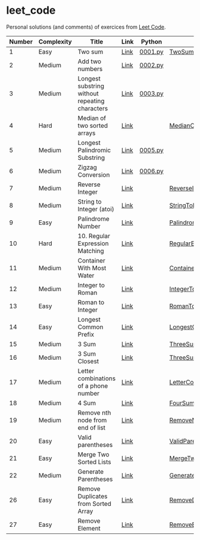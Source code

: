 # leet_code

Personal solutions (and comments) of exercices from [Leet Code](https://leetcode.com).

| Number | Complexity | Title                                          | Link                                                                                              | Python                                       | Scala                                                                                                     |
|--------|------------|------------------------------------------------|---------------------------------------------------------------------------------------------------|----------------------------------------------|-----------------------------------------------------------------------------------------------------------|
| 1      | Easy       | Two sum                                        | [Link](https://leetcode.com/problems/two-sum/description/)                                        | [0001.py](../master/src/main/python/0001.py) | [TwoSum.scala](../master/src/main/scala/TwoSum.scala)                                                     |
| 2      | Medium     | Add two numbers                                | [Link](https://leetcode.com/problems/add-two-numbers/description/)                                | [0002.py](../master/src/main/python/0002.py) | []()                                                                                                      |
| 3      | Medium     | Longest substring without repeating characters | [Link](https://leetcode.com/problems/longest-substring-without-repeating-characters/description/) | [0003.py](../master/src/main/python/0003.py) | []()                                                                                                      |
| 4      | Hard       | Median of two sorted arrays                    | [Link](https://leetcode.com/problems/median-of-two-sorted-arrays/description/)                    | [](../master/src/main/python/0004.py)        | [MedianOfTwoSortedArrays.scala](../master/src/main/scala/MedianOfTwoSortedArrays.scala)                      |
| 5      | Medium     | Longest Palindromic Substring                  | [Link](https://leetcode.com/problems/longest-substring-without-repeating-characters/description/) | [0005.py](../master/src/main/python/0005.py) | []()                                                                                                      |
| 6      | Medium     | Zigzag Conversion                              | [Link](https://leetcode.com/problems/zigzag-conversion/description/)                              | [0006.py](../master/src/main/python/0006.py) | []()                                                                                                      |
| 7      | Medium     | Reverse Integer                                | [Link](https://leetcode.com/problems/reverse-integer)                                             | [](../master/src/main/python/0007.py)        | [ReverseInteger.scala](../master/src/main/scala/ReverseInteger.scala)                                     |
| 8      | Medium     | String to Integer (atoi)                       | [Link](https://leetcode.com/problems/string-to-integer-atoi)                                      | [](../master/src/main/python/0008.py)        | [StringToInteger.scala](../master/src/main/scala/StringToInteger.scala)                                   |
| 9      | Easy       | Palindrome Number                              | [Link](https://leetcode.com/problems/palindrome-number/description/)                              | [](../master/src/main/python/0009.py)        | [PalindromeNumber.scala](../master/src/main/scala/PalindromeNumber.scala)                                 |
| 10     | Hard       | 10. Regular Expression Matching                | [Link](https://leetcode.com/problems/regular-expression-matching/description/)                                   | [](../master/src/main/python/0010.py)        | [RegularExpressionMatching.scala](../master/src/main/scala/RegularExpressionMatching.scala)                     |
| 11     | Medium     | Container With Most Water                      | [Link](https://leetcode.com/problems/container-with-most-water)                                   | [](../master/src/main/python/0011.py)        | [ContainerWithMostWater.scala](../master/src/main/scala/ContainerWithMostWater.scala)                     |
| 12     | Medium     | Integer to Roman                               | [Link](https://leetcode.com/problems/integer-to-roman/description/)                               | [](../master/src/main/python/0012.py)        | [IntegerToRoman.scala](../master/src/main/scala/IntegerToRoman.scala)                                     |
| 13     | Easy       | Roman to Integer                               | [Link](https://leetcode.com/problems/roman-to-integer/description)                                | [](../master/src/main/python/0013.py)        | [RomanToInteger.scala](../master/src/main/scala/RomanToInteger.scala)                                     |
| 14     | Easy       | Longest Common Prefix                          | [Link](https://leetcode.com/problems/longest-common-prefix/description)                           | [](../master/src/main/python/0014.py)        | [LongestCommonPrefix.scala](../master/src/main/scala/LongestCommonPrefix.scala)                           |
| 15     | Medium     | 3 Sum                                          | [Link](https://leetcode.com/problems/3sum/description)                                            | [](../master/src/main/python/0015.py)        | [ThreeSum.scala](../master/src/main/scala/ThreeSum.scala)                                                 |
| 16     | Medium     | 3 Sum Closest                                  | [Link](https://leetcode.com/problems/3sum-closest/description)                                    | [](../master/src/main/python/0016.py)        | [ThreeSumClosest.scala](../master/src/main/scala/ThreeSumClosest.scala)                                   |
| 17     | Medium     | Letter combinations of a phone number          | [Link](https://leetcode.com/problems/letter-combinations-of-a-phone-number/description/)          | [](../master/src/main/python/0017.py)        | [LetterCombinationsOfAPhoneNumber.scala](../master/src/main/scala/LetterCombinationsOfAPhoneNumber.scala) |
| 18     | Medium     | 4 Sum                                          | [Link](https://leetcode.com/problems/4sum/description/)                                           | [](../master/src/main/python/0018.py)        | [FourSum.scala](../master/src/main/scala/FourSum.scala)                                                   |
| 19     | Medium     | Remove nth node from end of list               | [Link](https://leetcode.com/problems/remove-nth-node-from-end-of-list/description/)               | [](../master/src/main/python/0019.py)        | [RemoveNthNodeFromEndOfList.scala](../master/src/main/scala/RemoveNthNodeFromEndOfList.scala)             |
| 20     | Easy       | Valid parentheses                              | [Link](https://leetcode.com/problems/valid-parentheses/description)                               | [](../master/src/main/python/0020.py)        | [ValidParentheses.scala](../master/src/main/scala/ValidParentheses.scala)                                 |
| 21     | Easy       | Merge Two Sorted Lists                         | [Link](https://leetcode.com/problems/merge-two-sorted-lists/description)                          | [](../master/src/main/python/0021.py)        | [MergeTwoSortedLists.scala](../master/src/main/scala/MergeTwoSortedLists.scala)                           |
| 22     | Medium     | Generate Parentheses                           | [Link](https://leetcode.com/problems/generate-parentheses/description/)                          | [](../master/src/main/python/0022.py)        | [GenerateParentheses.scala](../master/src/main/scala/GenerateParentheses.scala)                           |
| 26     | Easy       | Remove Duplicates from Sorted Array            | [Link](https://leetcode.com/problems/remove-duplicates-from-sorted-array/description)             | [](../master/src/main/python/0026.py)        | [RemoveDuplicatesFromSortedArray.scala](../master/src/main/scala/RemoveDuplicatesFromSortedArray.scala)   |
| 27     | Easy       | Remove Element                                 | [Link](https://leetcode.com/problems/remove-element/description)                                  | [](../master/src/main/python/0027.py)        | [RemoveElement.scala](../master/src/main/scala/RemoveElement.scala)                                       |